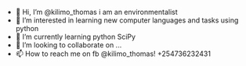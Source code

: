 - 👋 Hi, I’m @kilimo_thomas
i am an environmentalist
- 👀 I’m interested in learning new computer languages and tasks using python
- 🌱 I’m currently learning python SciPy 
- 💞️ I’m looking to collaborate on ...
- 📫 How to reach me on fb @kilimo_thomas!
+254736232431


